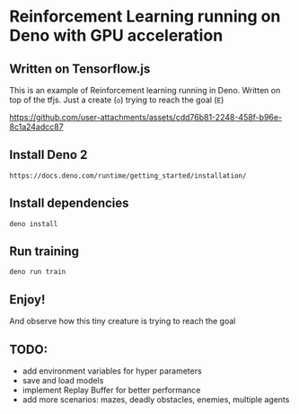 # Reinforcement Learning running on Deno with GPU acceleration
## Written on Tensorflow.js

This is an example of Reinforcement learning running in Deno. Written on top of the tfjs.
Just a create (`o`) trying to reach the goal (`E`)

https://github.com/user-attachments/assets/cdd76b81-2248-458f-b96e-8c1a24adcc87

## Install Deno 2

```
https://docs.deno.com/runtime/getting_started/installation/
```

## Install dependencies

```
deno install
```

## Run training

```
deno run train
```

## Enjoy!
And observe how this tiny creature is trying to reach the goal

## TODO:
- add environment variables for hyper parameters
- save and load models
- implement Replay Buffer for better performance
- add more scenarios: mazes, deadly obstacles, enemies, multiple agents



